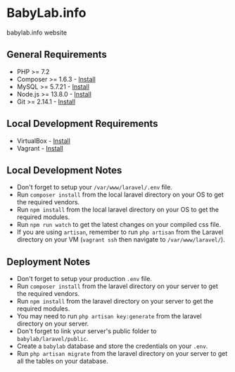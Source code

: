 # BabyLab.info
babylab.info website

## General Requirements
* PHP >= 7.2
* Composer >= 1.6.3 - [Install](https://getcomposer.org/download/)
* MySQL >= 5.7.21 - [Install](https://www.mysql.com/downloads/)
* Node.js >= 13.8.0 - [Install](https://nodejs.org/en/download/)
* Git >= 2.14.1 - [Install](https://git-scm.com/downloads)

## Local Development Requirements
* VirtualBox - [Install](https://www.virtualbox.org/wiki/Downloads)
* Vagrant - [Install](https://www.vagrantup.com/downloads.html)

## Local Development Notes
* Don't forget to setup your `/var/www/laravel/.env` file.
* Run `composer install` from the local laravel directory on your OS to get the required vendors.
* Run `npm install` from the local laravel directory on your OS to get the required modules.
* Run  `npm run watch` to get the latest changes on your compiled css file.
* If you are using `artisan`, remember to run `php artisan` from the Laravel directory on your VM (`vagrant ssh` then navigate to `/var/www/laravel/`).

## Deployment Notes
* Don't forget to setup your production `.env` file.
* Run `composer install` from the laravel directory on your server to get the required vendors.
* Run `npm install` from the laravel directory on your server to get the required modules.
* You may need to run `php artisan key:generate` from the laravel directory on your server.
* Don't forget to link your server's public folder to `babylab/laravel/public`.
* Create a `babylab` database and store the credentials on your `.env`.
* Run `php artisan migrate` from the laravel directory on your server to get all the tables on your database.